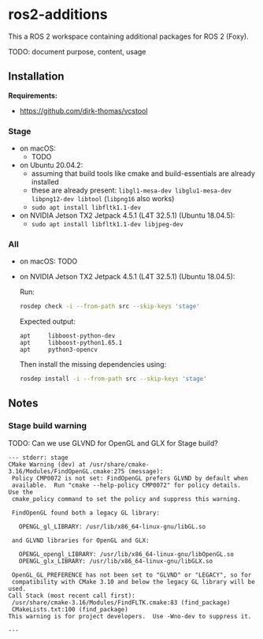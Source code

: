 # ros2-additions

This a ROS 2 workspace containing additional packages for ROS 2 (Foxy).

TODO: document purpose, content, usage


## Installation

**Requirements:**
* https://github.com/dirk-thomas/vcstool


### Stage

* on macOS:
    * TODO
* on Ubuntu 20.04.2:
    * assuming that build tools like cmake and build-essentials are already installed
    * these are already present: `libgl1-mesa-dev libglu1-mesa-dev libpng12-dev libtool` (`libpng16` also works)
    * `sudo apt install libfltk1.1-dev`  
* on NVIDIA Jetson TX2 Jetpack 4.5.1 (L4T 32.5.1) (Ubuntu 18.04.5):
    * `sudo apt install libfltk1.1-dev libjpeg-dev`


### All

* on macOS: TODO

* on NVIDIA Jetson TX2 Jetpack 4.5.1 (L4T 32.5.1) (Ubuntu 18.04.5):
  
    Run:
    ```bash
    rosdep check -i --from-path src --skip-keys 'stage'
    ```
  
    Expected output:
    ```
    apt     libboost-python-dev
    apt     libboost-python1.65.1
    apt     python3-opencv
    ```
  
    Then install the missing dependencies using:
    ```bash
    rosdep install -i --from-path src --skip-keys 'stage'
    ```


## Notes


### Stage build warning

TODO: Can we use GLVND for OpenGL and GLX for Stage build?

 ```
--- stderr: stage                                
CMake Warning (dev) at /usr/share/cmake-3.16/Modules/FindOpenGL.cmake:275 (message):
  Policy CMP0072 is not set: FindOpenGL prefers GLVND by default when
  available.  Run "cmake --help-policy CMP0072" for policy details.  Use the
  cmake_policy command to set the policy and suppress this warning.

  FindOpenGL found both a legacy GL library:

    OPENGL_gl_LIBRARY: /usr/lib/x86_64-linux-gnu/libGL.so

  and GLVND libraries for OpenGL and GLX:

    OPENGL_opengl_LIBRARY: /usr/lib/x86_64-linux-gnu/libOpenGL.so
    OPENGL_glx_LIBRARY: /usr/lib/x86_64-linux-gnu/libGLX.so

  OpenGL_GL_PREFERENCE has not been set to "GLVND" or "LEGACY", so for
  compatibility with CMake 3.10 and below the legacy GL library will be used.
Call Stack (most recent call first):
  /usr/share/cmake-3.16/Modules/FindFLTK.cmake:83 (find_package)
  CMakeLists.txt:100 (find_package)
This warning is for project developers.  Use -Wno-dev to suppress it.

---
```
